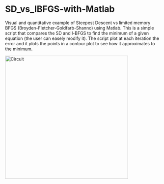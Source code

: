 # SD_vs_lBFGS-with-Matlab
Visual and quantitative example of Steepest Descent vs limited memory BFGS (Broyden-Fletcher-Goldfarb-Shanno) using Matlab.
This is a simple script that compares the SD and l-BFGS to find the minimum of a given equation (the user can easely modify it). The script plot at each iteration the error and it plots the points in a contour plot to see how it approximates to the minimum.

<img src="https://raw.github.com/DanielDagnino/SD_vs_lBFGS-with-Matlab/master/img/fig.png" alt="Circuit" width="400" />
